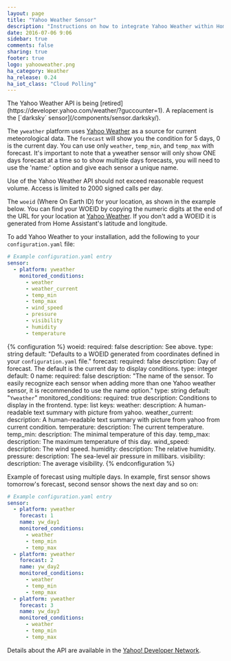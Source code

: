 ```yaml
---
layout: page
title: "Yahoo Weather Sensor"
description: "Instructions on how to integrate Yahoo Weather within Home Assistant."
date: 2016-07-06 9:06
sidebar: true
comments: false
sharing: true
footer: true
logo: yahooweather.png
ha_category: Weather
ha_release: 0.24
ha_iot_class: "Cloud Polling"
---
```


<p class='note warning'>
The Yahoo Weather API is being [retired](https://developer.yahoo.com/weather/?guccounter=1). A replacement is the [`darksky` sensor](/components/sensor.darksky/).
</p>

The `yweather` platform uses [Yahoo Weather](https://www.yahoo.com/news/weather/) as a source for current meteorological data. The `forecast` will show you the condition for 5 days, 0 is the current day. You can use only `weather`, `temp_min`, and `temp_max` with forecast. It's important to note that a yweather sensor will only show ONE days forecast at a time so to show multiple days forecasts, you will need to use the 'name:' option and give each sensor a unique name.

<p class='note warning'>
Use of the Yahoo Weather API should not exceed reasonable request volume. Access is limited to 2000 signed calls per day.
</p>

The `woeid` (Where On Earth ID) for your location, as shown in the example below. You can find your WOEID by copying the numeric digits at the end of the URL for your location at [Yahoo Weather](https://www.yahoo.com/news/weather/). If you don't add a WOEID it is generated from Home Assistant's latitude and longitude.

To add Yahoo Weather to your installation, add the following to your `configuration.yaml` file:

```yaml
# Example configuration.yaml entry
sensor:
  - platform: yweather
    monitored_conditions:
      - weather
      - weather_current
      - temp_min
      - temp_max
      - wind_speed
      - pressure
      - visibility
      - humidity
      - temperature
```

{% configuration %}
woeid:
  required: false
  description: See above.
  type: string
  default: "Defaults to a WOEID generated from coordinates defined in your `configuration.yaml` file."
forecast:
  required: false
  description: Day of forecast. The default is the current day to display conditions.
  type: integer
  default: 0
name:
  required: false
  description: "The name of the sensor. To easily recognize each sensor when adding more than one Yahoo weather sensor, it is recommended to use the name option."
  type: string
  default: "`Yweather`"
monitored_conditions:
  required: true
  description: Conditions to display in the frontend.
  type: list
  keys:
    weather:
      description: A human-readable text summary with picture from yahoo.
    weather_current:
      description: A human-readable text summary with picture from yahoo from current condition.
    temperature:
      description: The current temperature.
    temp_min:
      description: The minimal temperature of this day.
    temp_max:
      description: The maximum temperature of this day.
    wind_speed:
      description: The wind speed.
    humidity:
      description: The relative humidity.
    pressure:
      description: The sea-level air pressure in millibars.
    visibility:
      description: The average visibility.
{% endconfiguration %}

Example of forecast using multiple days. In example, first sensor shows tomorrow's forecast, second sensor shows the next day and so on:

```yaml
# Example configuration.yaml entry
sensor:
  - platform: yweather
    forecast: 1
    name: yw_day1
    monitored_conditions:
      - weather
      - temp_min
      - temp_max
  - platform: yweather
    forecast: 2
    name: yw_day2
    monitored_conditions:
      - weather
      - temp_min
      - temp_max
  - platform: yweather
    forecast: 3
    name: yw_day3
    monitored_conditions:
      - weather
      - temp_min
      - temp_max
```

Details about the API are available in the [Yahoo! Developer Network](https://developer.yahoo.com/weather/).
